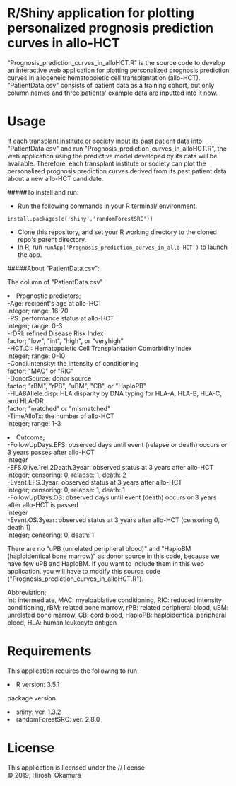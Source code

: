 # R/Shiny application for plotting personalized prognosis prediction curves in allo-HCT

<p>"Prognosis_prediction_curves_in_alloHCT.R" is the source code to develop an interactive web application for plotting personalized prognosis prediction curves in allogeneic hematopoietic cell transplantation (allo-HCT).
"PatientData.csv" consists of patient data as a training cohort, but only column names and three patients' example data are inputted into it now.</p>

# Usage
<p>If each transplant institute or society input its past patient data into "PatientData.csv" and run "Prognosis_prediction_curves_in_alloHCT.R", the web application using the predictive model developed by its data will be available. Therefore, each transplant institute or society can plot the personalized prognosis prediction curves derived from its past patient data about a new allo-HCT candidate.</p>

#####To install and run:
- Run the following commands in your R terminal/ environment.
  
```
install.packages(c('shiny','randomForestSRC'))
```

- Clone this repository, and set your R working directory to the cloned repo's parent directory.
- In R, run `runApp('Prognosis_prediction_curves_in_allo-HCT')`  to launch the app.</li>

#####About "PatientData.csv":
<p>The column of "PatientData.csv"<br/> 
<li>Prognostic predictors;</li>
-Age: recipent's age at allo-HCT<br/> 
  integer; range: 16-70<br/>  
-PS: performance status at allo-HCT<br/> 
  integer; range: 0-3<br/> 
-rDRI: refined Disease Risk Index<br/>  
  factor; "low", "int", "high", or "veryhigh"<br/>  
-HCT.CI: Hematopoietic Cell Transplantation Comorbidity Index<br/> 
  integer; range: 0-10<br/> 
-Condi.intensity: the intensity of conditioning<br/> 
  factor; "MAC" or "RIC"<br/> 
-DonorSource: donor source<br/> 
  factor; "rBM", "rPB", "uBM", "CB", or "HaploPB"<br/> 
-HLA8Allele.disp: HLA disparity by DNA typing for HLA-A, HLA-B, HLA-C, and HLA-DR<br/> 
  factor; "matched" or "mismatched"<br/> 
-TimeAlloTx: the number of allo-HCT<br/>
  integer; range: 1-3</p>

<li>Outcome;</li>
-FollowUpDays.EFS: observed days until event (relapse or death) occurs or 3 years passes after allo-HCT <br/> 
  integer<br/> 
-EFS.0live.1rel.2Death.3year: observed status at 3 years after allo-HCT <br/> 
  integer; censoring: 0, relapse: 1, death: 2<br/> 
-Event.EFS.3year: observed status at 3 years after allo-HCT<br/> 
  integer; censoring: 0, relapse: 1, death: 1<br/>
-FollowUpDays.OS: observed days until event (death) occurs or 3 years after allo-HCT is passed<br/>
  integer<br/> 
-Event.OS.3year: observed status at 3 years after allo-HCT (censoring 0, death 1)<br/>
  integer; censoring: 0, death: 1
 </p> 

<p>There are no "uPB (unrelated peripheral blood)" and "HaploBM (haploidentical bone marrow)" as donor source in this code, because we have few uPB and HaploBM.
If you want to include them in this web application, you will have to modify this source code ("Prognosis_prediction_curves_in_alloHCT.R").
</p>

<p>Abbreviation;<br/>
  int: intermediate, MAC: myeloablative conditioning, RIC: reduced intensity conditioning, rBM: related bone marrow, rPB: related peripheral blood, uBM: unrelated bone marrow, CB: cord blood, HaploPB: haploidentical peripheral blood, HLA: human leukocyte antigen
</p>

# Requirements
This application requires the following to run:
<p>
  <li>R version: 3.5.1</li>
</p>
<p> package version
  <li>shiny: ver. 1.3.2</li>
  <li>randomForestSRC: ver. 2.8.0</li>
</p>

# License
This application is licensed under the // license<br/> 
© 2019, Hiroshi Okamura
